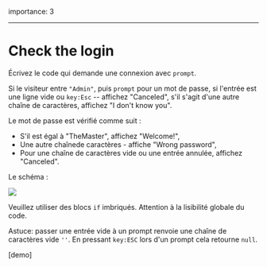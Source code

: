 importance: 3

---

# Check the login

Écrivez le code qui demande une connexion avec `prompt`.

Si le visiteur entre `"Admin"`, puis `prompt` pour un mot de passe, si l'entrée est une ligne vide ou `key:Esc` -- affichez "Canceled", s'il s'agit d'une autre chaîne de caractères, affichez "I don't know you".

Le mot de passe est vérifié comme suit :

- S'il est égal à "TheMaster", affichez "Welcome!",
- Une autre chaînede caractères - affiche "Wrong password",
- Pour une chaîne de caractères vide ou une entrée annulée, affichez "Canceled".

Le schéma :

![](ifelse_task.png)

Veuillez utiliser des blocs `if` imbriqués. Attention à la lisibilité globale du code.

Astuce: passer une entrée vide à un prompt renvoie une chaîne de caractères vide `''`. En pressant `key:ESC` lors d'un prompt cela retourne `null`.

[demo]
